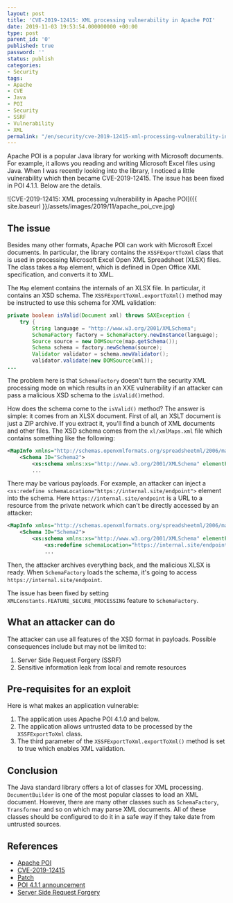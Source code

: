 ```yaml
---
layout: post
title: 'CVE-2019-12415: XML processing vulnerability in Apache POI'
date: 2019-11-03 19:53:54.000000000 +00:00
type: post
parent_id: '0'
published: true
password: ''
status: publish
categories:
- Security
tags:
- Apache
- CVE
- Java
- POI
- Security
- SSRF
- Vulnerability
- XML
permalink: "/en/security/cve-2019-12415-xml-processing-vulnerability-in-apache-poi.html"
---
```

Apache POI is a popular Java library for working with Microsoft documents. For example, it allows you reading and writing Microsoft Excel files using Java. When I was recently looking into the library, I noticed a little vulnerability which then became CVE-2019-12415. The issue has been fixed in POI 4.1.1. Below are the details.

![CVE-2019-12415: XML processing vulnerability in Apache POI]({{ site.baseurl }}/assets/images/2019/11/apache_poi_cve.jpg)

  
  


## The issue

Besides many other formats, Apache POI can work with Microsoft Excel documents. In particular, the library contains the `XSSFExportToXml` class that is used in processing Microsoft Excel Open XML Spreadsheet (XLSX) files. The class takes a `Map` element, which is defined in Open Office XML specification, and converts it to XML.

The `Map` element contains the internals of an XLSX file. In particular, it contains an XSD schema. The `XSSFExportToXml.exportToXml()` method may be instructed to use this schema for XML validation:

```java
private boolean isValid(Document xml) throws SAXException {
    try {
        String language = "http://www.w3.org/2001/XMLSchema";
        SchemaFactory factory = SchemaFactory.newInstance(language);
        Source source = new DOMSource(map.getSchema());
        Schema schema = factory.newSchema(source);
        Validator validator = schema.newValidator();
        validator.validate(new DOMSource(xml));
...
```

The problem here is that `SchemaFactory` doesn't turn the security XML processing mode on which results in an XXE vulnerability if an attacker can pass a malicious XSD schema to the `isValid()`method.

How does the schema come to the `isValid()` method? The answer is simple: it comes from an XLSX document. First of all, an XSLT document is just a ZIP archive. If you extract it, you'll find a bunch of XML documents and other files. The XSD schema comes from the `xl/xmlMaps.xml` file which contains something like the following:

```xml
<MapInfo xmlns="http://schemas.openxmlformats.org/spreadsheetml/2006/main" SelectionNamespaces="">
    <Schema ID="Schema2">
        <xs:schema xmlns:xs="http://www.w3.org/2001/XMLSchema" elementFormDefault="qualified" xmlns="">
        ...
```

There may be various payloads. For example, an attacker can inject a `<xs:redefine schemaLocation="https://internal.site/endpoint">` element into the schema. Here `https://internal.site/endpoint` is a URL to a resource from the private network which can't be directly accessed by an attacker:

```xml
<MapInfo xmlns="http://schemas.openxmlformats.org/spreadsheetml/2006/main" SelectionNamespaces="">
    <Schema ID="Schema2">
        <xs:schema xmlns:xs="http://www.w3.org/2001/XMLSchema" elementFormDefault="qualified" xmlns="">
            <xs:redefine schemaLocation="https://internal.site/endpoint">
            ...
```

Then, the attacker archives everything back, and the malicious XLSX is ready. When `SchemaFactory` loads the schema, it's going to access `https://internal.site/endpoint`.

The issue has been fixed by setting `XMLConstants.FEATURE_SECURE_PROCESSING` feature to `SchemaFactory`.

## What an attacker can do

The attacker can use all features of the XSD format in payloads. Possible consequences include but may not be limited to:

1. Server Side Request Forgery (SSRF)
2. Sensitive information leak from local and remote resources

## Pre-requisites for an exploit

Here is what makes an application vulnerable:

1. The application uses Apache POI 4.1.0 and below.
2. The application allows untrusted data to be processed by the `XSSFExportToXml` class.
3. The third parameter of the `XSSFExportToXml.exportToXml()` method is set to true which enables XML validation. 

## Conclusion

The Java standard library offers a lot of classes for XML processing. `DocumentBuilder` is one of the most popular classes to load an XML document. However, there are many other classes such as `SchemaFactory`, `Transformer` and so on which may parse XML documents. All of these classes should be configured to do it in a safe way if they take date from untrusted sources.

## References

- [Apache POI](https://poi.apache.org/)
- [CVE-2019-12415](https://nvd.nist.gov/vuln/detail/CVE-2019-12415)
- [Patch](https://svn.apache.org/viewvc?view=revision&revision=1867484)
- [POI 4.1.1 announcement](https://lists.apache.org/thread.html/13a54b6a03369cfb418a699180ffb83bd727320b6ddfec198b9b728e@%3Cannounce.apache.org%3E)
- [Server Side Request Forgery](https://www.owasp.org/index.php/Server_Side_Request_Forgery)

